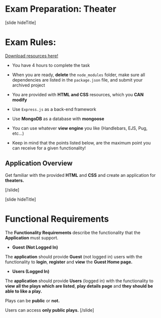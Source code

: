 # Exam Preparation: Theater

[slide hideTitle]

# Exam Rules:

[Download resources here!](https://mega.nz/file/fVgUAL4B#rQeXaRcVuIN-_eDiBjHQwZzhVXvbdOa5kK5UlwrUI-8)

- You have 4 hours to complete the task

- When you are ready, **delete** the `node_modules` folder, make sure all dependencies are listed in the `package.json` file, and submit your archived project

- You are provided with **HTML and CSS** resources, which you **CAN modify**

- Use `Express.js` as a back-end framework

- Use **MongoDB** as a database with **mongoose**

- You can use whatever **view engine** you like (Handlebars, EJS, Pug, etc...)

- Keep in mind that the points listed below, are the maximum point you can receive for a given functionality!

## Application Overview

Get familiar with the provided **HTML** and **CSS** and create an application for **theaters.**

[/slide]

[slide hideTitle]
# Functional Requirements

The **Functionality Requirements** describe the functionality that the **Application** must support.

- **Guest (Not Logged In)**

The **application** should provide **Guest** (not logged in) users with the functionality to **login**, **register** and **view** the **Guest Home page.**

- **Users (Logged In)**

The **application** should provide **Users** (logged in) with the functionality to **view all the plays which are listed**, **play details page** and **they should be able to like a play.** 

Plays can be **public** or **not.**

Users can access **only public plays.**
[/slide]


